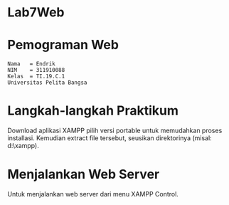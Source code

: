 # Lab7Web
# Pemograman Web
~~~
Nama   = Endrik
NIM    = 311910088
Kelas  = TI.19.C.1
Universitas Pelita Bangsa
~~~
# Langkah-langkah Praktikum
Download aplikasi XAMPP
pilih versi portable untuk memudahkan proses installasi. Kemudian extract file tersebut, seusikan direktorinya (misal: d:\xampp).

# Menjalankan Web Server 
Untuk menjalankan web server dari menu XAMPP Control.
